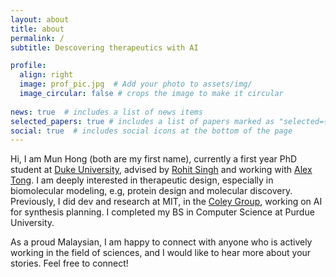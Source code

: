 ```yaml
---
layout: about
title: about
permalink: /
subtitle: Descovering therapeutics with AI

profile:
  align: right
  image: prof_pic.jpg  # Add your photo to assets/img/
  image_circular: false # crops the image to make it circular
  
news: true  # includes a list of news items
selected_papers: true # includes a list of papers marked as "selected={true}"
social: true  # includes social icons at the bottom of the page
---
```


Hi, I am Mun Hong (both are my first name), currently a first year PhD student at [Duke University](https://duke.edu/), advised by [Rohit Singh](https://singhlab.net/) and working with [Alex Tong](https://www.alextong.net/). I am deeply interested in therapeutic design, especially in biomolecular modeling, e.g, protein design and molecular discovery. Previously, I did dev and research at MIT, in the [Coley Group](https://coley.mit.edu/), working on AI for synthesis planning. I completed my BS in Computer Science at Purdue University. 

As a proud Malaysian, I am happy to connect with anyone who is actively working in the field of sciences, and I would like to hear more about your stories. Feel free to connect! 

<!-- This supports **Markdown** formatting, so you can add:
- Bullet points
- [Links](https://example.com)
- **Bold** and *italic* text -->
